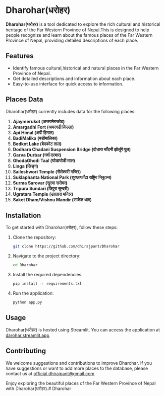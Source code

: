 # Dharohar(धरोहर)

**Dharohar(धरोहर)** is a tool dedicated to explore the rich cultural and historical heritage of the Far Western Province of Nepal.This is designed to help people recognize and learn about the famous places of the Far Western Province of Nepal, providing detailed descriptions of each place.

## Features

- Identify famous cultural,historical and natural places in the Far Western Province of Nepal.
- Get detailed descriptions and information about each place.
- Easy-to-use interface for quick access to information.

## Places Data

Dharohar(धरोहर) currently includes data for the following places:

1. **Ajaymerukot (अजयमेरुकोट)**
2. **Amargadhi Fort (अमरगढी किल्ला)**
3. **Api Himal (अपी हिमाल)**
4. **BadiMalika (बडीमालिका)**
5. **Bedkot Lake (बेदकोट ताल)**
6. **Dodhara Chadani Suspension Bridge (दोधारा चाँदनी झोलुंगे पुल)**
7. **Garva Durbar (गर्वा दरबार)**
8. **GhodaGhodi Taal (घोडाघोडी ताल)**
9. **Linga (लिङ्ग)**
10. **Saileshwori Temple (सैलेश्वरी मन्दिर)**
11. **Suklaphanta National Park (शुक्लाफाँटा राष्ट्रिय निकुञ्ज)**
12. **Surma Sarovar (सुरमा सरोवर)**
13. **Tripura Sundari (त्रिपुरा सुन्दरी)**
14. **Ugratara Temple (उग्रतारा मन्दिर)**
15. **Saket Dham/Vishnu Mandir (साकेत धाम)**

## Installation

To get started with Dharohar(धरोहर), follow these steps:

1. Clone the repository:
   ```bash
   git clone https://github.com/dhirajpant/Dharohar
   ```
2. Navigate to the project directory:
   ```bash
   cd Dharohar
   ```
3. Install the required dependencies:
   ```bash
   pip install -r requirements.txt
   ```
4. Run the application:
   ```bash
   python app.py
   ```

## Usage

Dharohar(धरोहर) is hosted using Streamlit. You can access the application at [darohar.streamlit.app](https://darohar.streamlit.app).

## Contributing

We welcome suggestions and contributions to improve Dharohar. If you have suggestions or want to add more places to the database, please contact us at [official.dhirajpant@gmail.com](mailto:official.dhirajpant@gmail.com).

Enjoy exploring the beautiful places of the Far Western Province of Nepal with Dharohar(धरोहर).# Dharohar
